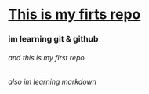 # [This is my firts repo ](www.google.cl/)
### im learning git & github
###### and this is my first repo
###### also im learning markdown
